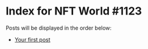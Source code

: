 # Index for NFT World #1123
Posts will be displayed in the order below:

- [Your first post](./001-first.md)

